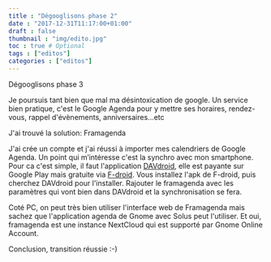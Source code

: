 ```yaml
---
title : "Dégooglisons phase 2"
date : "2017-12-31T11:17:00+01:00"
draft : false
thumbnail : "img/edito.jpg"
toc : true # Optional
tags : ["editos"]
categories : ["editos"]
---
```


Dégooglisons phase 3

Je poursuis tant bien que mal ma désintoxication de google. Un service bien pratique, c'est le Google Agenda pour y mettre ses horaires, rendez-vous, rappel d'évènements, anniversaires...etc

J'ai trouvé la solution: Framagenda

J'ai crée un compte et j'ai réussi à importer mes calendriers de Google Agenda. Un point qui m’intéresse c'est la synchro avec mon smartphone. Pour ca c'est simple, il faut l'application [DAVdroid](https://f-droid.org/packages/at.bitfire.davdroid/), elle est payante sur Google Play mais gratuite via [F-droid](https://f-droid.org/). Vous installez l'apk de F-droid, puis cherchez DAVdroid pour l'installer. Rajouter le framagenda avec les paramètres qui vont bien dans DAVdroid et la synchronisation se fera.

Coté PC, on peut très bien utiliser l'interface web de Framagenda mais sachez que l'application agenda de Gnome avec Solus peut l'utiliser. Et oui, framagenda est une instance NextCloud qui est supporté par Gnome Online Account. 

Conclusion, transition réussie :-)
